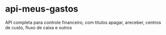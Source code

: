 # api-meus-gastos
API completa para controle financeiro, com titulos apagar, areceber, centros de custo, fluxo de caixa e outros
